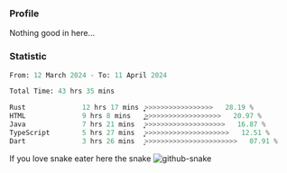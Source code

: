 ### Profile 

Nothing good in here...

### Statistic
<!--START_SECTION:waka-->

```python
From: 12 March 2024 - To: 11 April 2024

Total Time: 43 hrs 35 mins

Rust              12 hrs 17 mins  ͎͎͎͎͎͎͎͙>>>>>>>>>>>>>>>>>   28.19 %
HTML              9 hrs 8 mins    ͎͎͎͎͎͜>>>>>>>>>>>>>>>>>>>   20.97 %
Java              7 hrs 21 mins   ͎͎͎͎͕>>>>>>>>>>>>>>>>>>>>   16.87 %
TypeScript        5 hrs 27 mins   ͎͎͎͙>>>>>>>>>>>>>>>>>>>>>   12.51 %
Dart              3 hrs 26 mins   ͎͎>>>>>>>>>>>>>>>>>>>>>>>   07.91 %
```

<!--END_SECTION:waka-->

If you love snake eater here the snake 
<picture>
  <source media="(prefers-color-scheme: dark)" srcset="https://github.com/pradana4648/pradana4648/blob/c0566a83ca6ea5f2e46bab00e717c4c82b4b5c4c/github-contribution-grid-snake-dark.svg" />
  <source media="(prefers-color-scheme: light)" srcset="https://github.com/pradana4648/pradana4648/blob/c0566a83ca6ea5f2e46bab00e717c4c82b4b5c4c/github-contribution-grid-snake.svg" />
  <img alt="github-snake" src="https://github.com/pradana4648/pradana4648/blob/c0566a83ca6ea5f2e46bab00e717c4c82b4b5c4c/github-contribution-grid-snake.svg" />
</picture>
